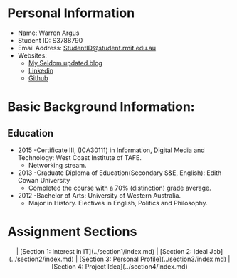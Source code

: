 # Personal Information

* Name: Warren Argus
* Student ID: S3788790
* Email Address: StudentID@student.rmit.edu.au
* Websites:
  * [My Seldom updated blog](https://blog.warbel.net)
  * [Linkedin](https://www.linkedin.com/in/warren-argus/)
  * [Github](https://www.github.com/wargus85)

# Basic Background Information:

## Education
 * 2015 -Certificate III, (ICA30111) in Information, Digital Media and Technology: West Coast Institute of TAFE.
   * Networking stream.
 * 2013 -Graduate Diploma of Education(Secondary S&E, English): Edith Cowan University
   * Completed the course with a 70% (distinction) grade average.
 * 2012 -Bachelor of Arts: University of Western Australia.
   * Major in History. Electives in English, Politics and Philosophy.

# Assignment Sections

<center> 
| [Section 1: Interest in IT](../section1/index.md) | [Section 2: Ideal Job](../section2/index.md) | [Section 3: Personal Profile](../section3/index.md) | [Section 4: Project Idea](../section4/index.md)
</center>